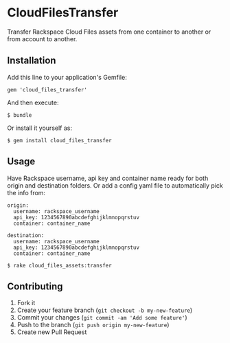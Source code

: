 # CloudFilesTransfer

Transfer Rackspace Cloud Files assets from one container to another or from account to another.

## Installation

Add this line to your application's Gemfile:

    gem 'cloud_files_transfer'

And then execute:

    $ bundle

Or install it yourself as:

    $ gem install cloud_files_transfer

## Usage

Have Rackspace username, api key and container name ready for both origin and destination folders.
Or add a config yaml file to automatically pick the info from:

    origin:
      username: rackspace_username
      api_key: 1234567890abcdefghijklmnopqrstuv
      container: container_name

    destination:
      username: rackspace_username
      api_key: 1234567890abcdefghijklmnopqrstuv
      container: container_name

    $ rake cloud_files_assets:transfer

## Contributing

1. Fork it
2. Create your feature branch (`git checkout -b my-new-feature`)
3. Commit your changes (`git commit -am 'Add some feature'`)
4. Push to the branch (`git push origin my-new-feature`)
5. Create new Pull Request
